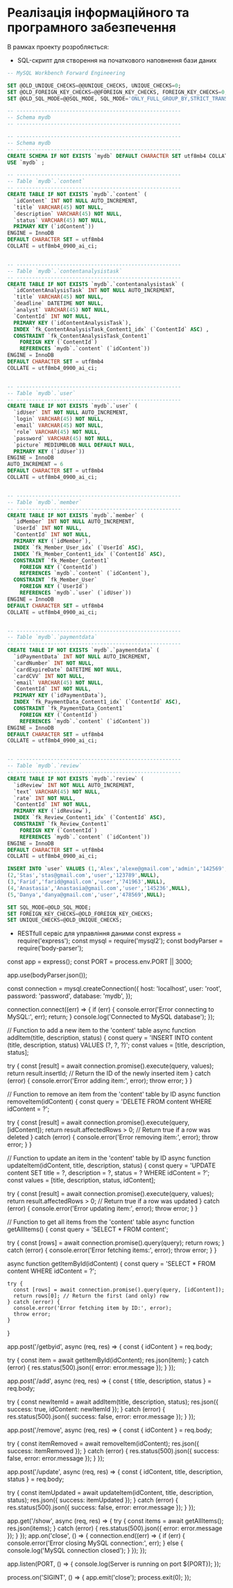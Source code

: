 # Реалізація інформаційного та програмного забезпечення

В рамках проекту розробляється: 
- SQL-скрипт для створення на початкового наповнення бази даних
```sql
-- MySQL Workbench Forward Engineering

SET @OLD_UNIQUE_CHECKS=@@UNIQUE_CHECKS, UNIQUE_CHECKS=0;
SET @OLD_FOREIGN_KEY_CHECKS=@@FOREIGN_KEY_CHECKS, FOREIGN_KEY_CHECKS=0;
SET @OLD_SQL_MODE=@@SQL_MODE, SQL_MODE='ONLY_FULL_GROUP_BY,STRICT_TRANS_TABLES,NO_ZERO_IN_DATE,NO_ZERO_DATE,ERROR_FOR_DIVISION_BY_ZERO,NO_ENGINE_SUBSTITUTION';

-- -----------------------------------------------------
-- Schema mydb
-- -----------------------------------------------------

-- -----------------------------------------------------
-- Schema mydb
-- -----------------------------------------------------
CREATE SCHEMA IF NOT EXISTS `mydb` DEFAULT CHARACTER SET utf8mb4 COLLATE utf8mb4_0900_ai_ci ;
USE `mydb` ;

-- -----------------------------------------------------
-- Table `mydb`.`content`
-- -----------------------------------------------------
CREATE TABLE IF NOT EXISTS `mydb`.`content` (
  `idContent` INT NOT NULL AUTO_INCREMENT,
  `title` VARCHAR(45) NOT NULL,
  `description` VARCHAR(45) NOT NULL,
  `status` VARCHAR(45) NOT NULL,
  PRIMARY KEY (`idContent`))
ENGINE = InnoDB
DEFAULT CHARACTER SET = utf8mb4
COLLATE = utf8mb4_0900_ai_ci;


-- -----------------------------------------------------
-- Table `mydb`.`contentanalysistask`
-- -----------------------------------------------------
CREATE TABLE IF NOT EXISTS `mydb`.`contentanalysistask` (
  `idContentAnalysisTask` INT NOT NULL AUTO_INCREMENT,
  `title` VARCHAR(45) NOT NULL,
  `deadline` DATETIME NOT NULL,
  `analyst` VARCHAR(45) NOT NULL,
  `ContentId` INT NOT NULL,
  PRIMARY KEY (`idContentAnalysisTask`),
  INDEX `fk_ContentAnalysisTask_Content1_idx` (`ContentId` ASC) ,
  CONSTRAINT `fk_ContentAnalysisTask_Content1`
    FOREIGN KEY (`ContentId`)
    REFERENCES `mydb`.`content` (`idContent`))
ENGINE = InnoDB
DEFAULT CHARACTER SET = utf8mb4
COLLATE = utf8mb4_0900_ai_ci;


-- -----------------------------------------------------
-- Table `mydb`.`user`
-- -----------------------------------------------------
CREATE TABLE IF NOT EXISTS `mydb`.`user` (
  `idUser` INT NOT NULL AUTO_INCREMENT,
  `login` VARCHAR(45) NOT NULL,
  `email` VARCHAR(45) NOT NULL,
  `role` VARCHAR(45) NOT NULL,
  `password` VARCHAR(45) NOT NULL,
  `picture` MEDIUMBLOB NULL DEFAULT NULL,
  PRIMARY KEY (`idUser`))
ENGINE = InnoDB
AUTO_INCREMENT = 6
DEFAULT CHARACTER SET = utf8mb4
COLLATE = utf8mb4_0900_ai_ci;


-- -----------------------------------------------------
-- Table `mydb`.`member`
-- -----------------------------------------------------
CREATE TABLE IF NOT EXISTS `mydb`.`member` (
  `idMember` INT NOT NULL AUTO_INCREMENT,
  `UserId` INT NOT NULL,
  `ContentId` INT NOT NULL,
  PRIMARY KEY (`idMember`),
  INDEX `fk_Member_User_idx` (`UserId` ASC),
  INDEX `fk_Member_Content1_idx` (`ContentId` ASC),
  CONSTRAINT `fk_Member_Content1`
    FOREIGN KEY (`ContentId`)
    REFERENCES `mydb`.`content` (`idContent`),
  CONSTRAINT `fk_Member_User`
    FOREIGN KEY (`UserId`)
    REFERENCES `mydb`.`user` (`idUser`))
ENGINE = InnoDB
DEFAULT CHARACTER SET = utf8mb4
COLLATE = utf8mb4_0900_ai_ci;


-- -----------------------------------------------------
-- Table `mydb`.`paymentdata`
-- -----------------------------------------------------
CREATE TABLE IF NOT EXISTS `mydb`.`paymentdata` (
  `idPaymentData` INT NOT NULL AUTO_INCREMENT,
  `cardNumber` INT NOT NULL,
  `cardExpireDate` DATETIME NOT NULL,
  `cardCVV` INT NOT NULL,
  `email` VARCHAR(45) NOT NULL,
  `ContentId` INT NOT NULL,
  PRIMARY KEY (`idPaymentData`),
  INDEX `fk_PaymentData_Content1_idx` (`ContentId` ASC),
  CONSTRAINT `fk_PaymentData_Content1`
    FOREIGN KEY (`ContentId`)
    REFERENCES `mydb`.`content` (`idContent`))
ENGINE = InnoDB
DEFAULT CHARACTER SET = utf8mb4
COLLATE = utf8mb4_0900_ai_ci;


-- -----------------------------------------------------
-- Table `mydb`.`review`
-- -----------------------------------------------------
CREATE TABLE IF NOT EXISTS `mydb`.`review` (
  `idReview` INT NOT NULL AUTO_INCREMENT,
  `text` VARCHAR(45) NOT NULL,
  `rate` INT NOT NULL,
  `ContentId` INT NOT NULL,
  PRIMARY KEY (`idReview`),
  INDEX `fk_Review_Content1_idx` (`ContentId` ASC),
  CONSTRAINT `fk_Review_Content1`
    FOREIGN KEY (`ContentId`)
    REFERENCES `mydb`.`content` (`idContent`))
ENGINE = InnoDB
DEFAULT CHARACTER SET = utf8mb4
COLLATE = utf8mb4_0900_ai_ci;

INSERT INTO `user` VALUES (1,'Alex','alexe@gmail.com','admin','142569',NULL),
(2,'Stas','stas@gmail.com','user','123789',NULL),
(3,'Farid','farid@gmail.com','user','741963',NULL),
(4,'Anastasia','Anastasia@gmail.com','user','145236',NULL),
(5,'Danya','danya@gmail.com','user','478569',NULL);

SET SQL_MODE=@OLD_SQL_MODE;
SET FOREIGN_KEY_CHECKS=@OLD_FOREIGN_KEY_CHECKS;
SET UNIQUE_CHECKS=@OLD_UNIQUE_CHECKS;
```
- RESTfull сервіс для управління даними
const express = require('express');
const mysql = require('mysql2');
const bodyParser = require('body-parser');

const app = express();
const PORT = process.env.PORT || 3000;

app.use(bodyParser.json());

const connection = mysql.createConnection({
  host: 'localhost',
  user: 'root',
  password: 'password',
  database: 'mydb',
});

connection.connect((err) => {
  if (err) {
    console.error('Error connecting to MySQL:', err);
    return;
  }
  console.log('Connected to MySQL database');
});

// Function to add a new item to the 'content' table
async function addItem(title, description, status) {
  const query = 'INSERT INTO content (title, description, status) VALUES (?, ?, ?)';
  const values = [title, description, status];

  try {
    const [result] = await connection.promise().execute(query, values);
    return result.insertId; // Return the ID of the newly inserted item
  } catch (error) {
    console.error('Error adding item:', error);
    throw error;
  }
}

// Function to remove an item from the 'content' table by ID
async function removeItem(idContent) {
  const query = 'DELETE FROM content WHERE idContent = ?';

  try {
    const [result] = await connection.promise().execute(query, [idContent]);
    return result.affectedRows > 0; // Return true if a row was deleted
  } catch (error) {
    console.error('Error removing item:', error);
    throw error;
  }
}

// Function to update an item in the 'content' table by ID
async function updateItem(idContent, title, description, status) {
  const query = 'UPDATE content SET title = ?, description = ?, status = ? WHERE idContent = ?';
  const values = [title, description, status, idContent];

  try {
    const [result] = await connection.promise().execute(query, values);
    return result.affectedRows > 0; // Return true if a row was updated
  } catch (error) {
    console.error('Error updating item:', error);
    throw error;
  }
}

// Function to get all items from the 'content' table
async function getAllItems() {
  const query = 'SELECT * FROM content';

  try {
    const [rows] = await connection.promise().query(query);
    return rows;
  } catch (error) {
    console.error('Error fetching items:', error);
    throw error;
  }
}

async function getItemById(idContent) {
    const query = 'SELECT * FROM content WHERE idContent = ?';
  
    try {
      const [rows] = await connection.promise().query(query, [idContent]);
      return rows[0]; // Return the first (and only) row
    } catch (error) {
      console.error('Error fetching item by ID:', error);
      throw error;
    }
  }
  
app.post('/getbyid', async (req, res) => {
const { idContent } = req.body;

try {
    const item = await getItemById(idContent);
    res.json(item);
} catch (error) {
    res.status(500).json({ error: error.message });
}
});

app.post('/add', async (req, res) => {
  const { title, description, status } = req.body;

  try {
    const newItemId = await addItem(title, description, status);
    res.json({ success: true, idContent: newItemId });
  } catch (error) {
    res.status(500).json({ success: false, error: error.message });
  }
});

app.post('/remove', async (req, res) => {
  const { idContent } = req.body;

  try {
    const itemRemoved = await removeItem(idContent);
    res.json({ success: itemRemoved });
  } catch (error) {
    res.status(500).json({ success: false, error: error.message });
  }
});

app.post('/update', async (req, res) => {
  const { idContent, title, description, status } = req.body;

  try {
    const itemUpdated = await updateItem(idContent, title, description, status);
    res.json({ success: itemUpdated });
  } catch (error) {
    res.status(500).json({ success: false, error: error.message });
  }
});

app.get('/show', async (req, res) => {
  try {
    const items = await getAllItems();
    res.json(items);
  } catch (error) {
    res.status(500).json({ error: error.message });
  }
});
app.on('close', () => {
  connection.end((err) => {
    if (err) {
      console.error('Error closing MySQL connection:', err);
    } else {
      console.log('MySQL connection closed');
    }
  });
});

app.listen(PORT, () => {
  console.log(Server is running on port ${PORT});
});

process.on('SIGINT', () => {
  app.emit('close');
  process.exit(0);
});
